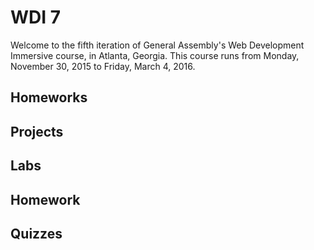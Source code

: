 # WDI 7

Welcome to the fifth iteration of General Assembly's Web Development Immersive course, in Atlanta, Georgia. This course runs from Monday, November 30, 2015 to Friday, March 4, 2016.

## Homeworks

## Projects

## Labs

## Homework

## Quizzes